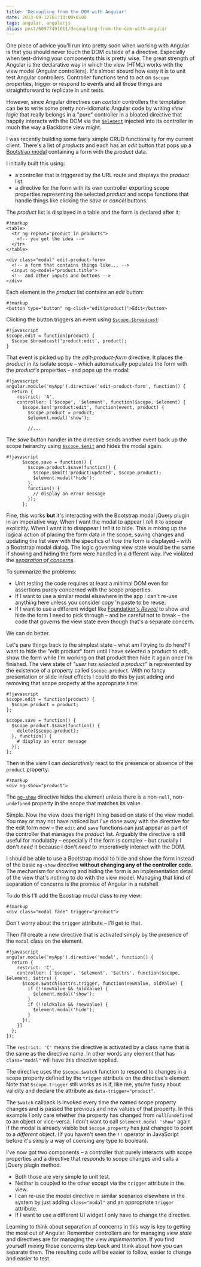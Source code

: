 ```yaml
---
title: 'Decoupling from the DOM with Angular'
date: 2013-09-12T01:13:00+0100
tags: angular, angularjs
alias: post/60977491011/decoupling-from-the-dom-with-angular
---
```


One piece of advice you'll run into pretty soon when working with Angular is that you should never touch the DOM outside of a directive. Especially when test-driving your components this is pretty wise. The great strength of Angular is the declarative way in which the view (HTML) works with the view model (Angular controllers). It's almost absurd how easy it is to unit test Angular controllers. Controller functions tend to act on `$scope` properties, trigger or respond to events and all those things are straightforward to replicate in unit tests.

However, since Angular directives can *contain* controllers the temptation can be to write some pretty non-idiomatic Angular code by writing *view logic* that really belongs in a "pure" controller in a bloated directive that happily interacts with the DOM via the [`$element`][ng-element] injected into its controller in much the way a Backbone view might.

<!-- more -->

I was recently building some fairly simple CRUD functionality for my current client. There's a list of *products* and each has an *edit* button that pops up a [Bootstrap modal][bs-modal] containing a form with the *product* data.

I initially built this using:

* a controller that is triggered by the URL route and displays the *product* list.
* a directive for the form with its own controller exporting scope properties representing the selected *product* and scope functions that handle things like clicking the *save* or *cancel* buttons.

The *product* list is displayed in a table and the form is declared after it:

    #!markup
    <table>
      <tr ng-repeat="product in products">
        <!-- you get the idea -->
      </tr>
    </table>

    <div class="modal" edit-product-form>
      <!-- a form that contains things like... -->
      <input ng-model="product.title">
      <!-- and other inputs and buttons -->
    </div>

Each element in the *product* list contains an *edit* button:

    #!markup
    <button type="button" ng-click="edit(product)">Edit</button>

Clicking the button triggers an event using [`$scope.$broadcast`][broadcast]:

    #!javascript
    $scope.edit = function(product) {
      $scope.$broadcast('product:edit', product);
    }

That event is picked up by the *edit-product-form* directive. It places the *product* in its isolate scope – which automatically populates the form with the *product's* properties – and pops up the modal:

    #!javascript
    angular.module('myApp').directive('edit-product-form', function() {
      return {
        restrict: 'A',
        controller: ['$scope', '$element', function($scope, $element) {
          $scope.$on('product:edit', function(event, product) {
            $scope.product = product;
            $element.modal('show');

            //...

The *save* button handler in the directive sends another event back up the scope heirarchy using [`$scope.$emit`][emit] and hides the modal again.

    #!javascript
          $scope.save = function() {
            $scope.product.$save(function() {
              $scope.$emit('product:updated', $scope.product);
              $element.modal('hide');
            },
            function() {
              // display an error message
            });
          };

Fine, this works **but** it's interacting with the Bootstrap modal jQuery plugin in an imperative way. When I want the modal to appear I *tell* it to appear explicitly. When I want it to disappear I *tell* it to hide. This is mixing up the logical action of placing the form data in the scope, saving changes and updating the list view with the specifics of *how* the form is displayed – with a Bootstrap modal dialog. The logic governing view state would be the same if showing and hiding the form were handled in a different way. I've violated the [*separation of concerns*][soc].

To summarize the problems:

* Unit testing the code requires at least a minimal DOM even for assertions purely concerned with the scope properties.
* If I want to use a similar modal elsewhere in the app I can't re-use anything here unless you consider copy 'n paste to be reuse.
* If I want to use a different widget like [Foundation's *Reveal*][reveal] to show and hide the form I need to pick through – and be careful not to break – the code that governs the view state even though that's a separate concern.

We can do better.

Let's pare things back to the simplest state – what am I trying to do here? I want to hide the "edit product" form until I have selected a product to edit, show the form while I'm working on that product then hide it again once I'm finished. The view state of *"user has selected a product"* is represented by the existence of a property called `$scope.product`. With no fancy presentation or slide in/out effects I could do this by just adding and removing that scope property at the appropriate time:

    #!javascript
    $scope.edit = function(product) {
      $scope.product = product;
    };

    $scope.save = function() {
      $scope.product.$save(function() {
        delete($scope.product);
      }, function() {
        # display an error message
      });
    };

Then in the view I can *declaratively* react to the presence or absence of the `product` property:

    #!markup
    <div ng-show="product">

The [`ng-show`][ng-show] directive hides the element unless there is a non-`null`, non-`undefined` property in the scope that matches its value.

Simple. Now the view does the right thing based on state of the view model. You may or may not have noticed but I've done away with the directive for the edit form now – the `edit` and `save` functions can just appear as part of the controller that manages the *product* list. Arguably the directive is still useful for modulatity – especially if the form is complex – but crucially I don't *need* it because I don't *need* to imperatively interact with the DOM.

I should be able to use a Bootstrap modal to hide and show the form instead of the basic `ng-show` directive **without changing any of the controller code**. The mechanism for showing and hiding the form is an implementation detail of the view that's nothing to do with the view model. Managing that kind of separation of concerns is the promise of Angular in a nutshell.

To do this I'll add the Boostrap modal class to my view:

    #!markup
    <div class="modal fade" trigger="product">

Don't worry about the `trigger` attribute – I'll get to that.

Then I'll create a new directive that is activated simply by the presence of the `modal` class on the element.

    #!javascript
    angular.module('myApp').directive('modal', function() {
      return {
        restrict: 'C',
        controller: ['$scope', '$element', '$attrs', function($scope, $element, $attrs) {
          $scope.$watch($attrs.trigger, function(newValue, oldValue) {
            if (!!newValue && !oldValue) {
              $element.modal('show');
            }
            if (!!oldValue && !newValue) {
              $element.modal('hide');
            }
          });
        }]
      };
    });

The `restrict: 'C'` means the directive is activated by a class name that is the same as the directive name. In other words any element that has `class="modal"` will have this directive applied.

The directive uses the `$scope.$watch` function to respond to changes in a scope property defined by the `trigger` attribute on the directive's element. Note that `$scope.trigger` still works as is if, like me, you're fussy about validity and declare the attribute as `data-trigger="product"`.

The `$watch` callback is invoked every time the named scope property changes and is passed the previous and new values of that property. In this example I only care whether the property has changed from `null`/`undefined` to an object or vice-versa. I don't want to call `$element.modal 'show'` again if the modal is already visible but `$scope.property` has just changed to point to a *different* object. (If you haven't seen the `!!` operator in JavaScript before it's simply a way of coercing any type to boolean).

I've now got two components – a controller that purely interacts with scope properties and a directive that responds to scope changes and calls a jQuery plugin method.

* Both those are very simple to unit test.
* Neither is coupled to the other except via the `trigger` attribute in the view.
* I can re-use the *modal* directive in similar scenarios elsewhere in the system by just adding `class="modal"` and an appropriate `trigger` attribute.
* If I want to use a different UI widget I only have to change the directive.

Learning to think about separation of concerns in this way is key to getting the most out of Angular. Remember controllers are for managing view *state* and directives are for managing the view *implementation*. If you find yourself mixing those concerns step back and think about how you can separate them. The resulting code will be easier to follow, easier to change and easier to test.

[ng-element]:http://docs.angularjs.org/api/angular.element
[ng-show]:http://docs.angularjs.org/api/ng.directive:ngShow
[bs-modal]:http://getbootstrap.com/javascript/#modals
[reveal]:http://foundation.zurb.com/docs/components/reveal.html
[broadcast]:http://docs.angularjs.org/api/ng.$rootScope.Scope#$broadcast
[emit]:http://docs.angularjs.org/api/ng.$rootScope.Scope#$emit
[soc]:http://en.wikipedia.org/wiki/Separation_of_concerns

